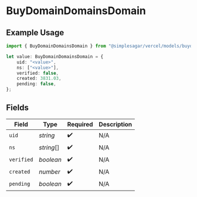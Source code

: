 # BuyDomainDomainsDomain

## Example Usage

```typescript
import { BuyDomainDomainsDomain } from "@simplesagar/vercel/models/buydomainop.js";

let value: BuyDomainDomainsDomain = {
    uid: "<value>",
    ns: ["<value>"],
    verified: false,
    created: 3831.03,
    pending: false,
};
```

## Fields

| Field              | Type               | Required           | Description        |
| ------------------ | ------------------ | ------------------ | ------------------ |
| `uid`              | *string*           | :heavy_check_mark: | N/A                |
| `ns`               | *string*[]         | :heavy_check_mark: | N/A                |
| `verified`         | *boolean*          | :heavy_check_mark: | N/A                |
| `created`          | *number*           | :heavy_check_mark: | N/A                |
| `pending`          | *boolean*          | :heavy_check_mark: | N/A                |